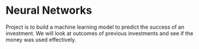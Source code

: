 # Neural Networks

Project is to build a machine learning model to predict the success of an investment.  We will look at outcomes of previous investments and see if the money was used effectively.